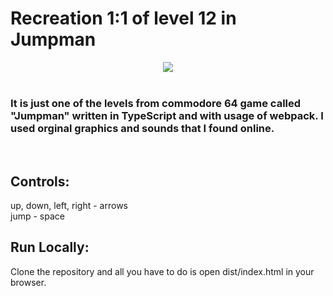 # Recreation 1:1 of level 12 in Jumpman
<div style="display:flex;justify-content:center;">
    <img src="https://www.c64-wiki.com/images/e/e6/Jumpman_Animation_Titel.GIF">
</div>
<br>

### It is just one of the levels from commodore 64 game called "Jumpman" written in TypeScript and with usage of webpack. I used orginal graphics and sounds that I found online.
<br>

## Controls:
up, down, left, right - arrows <br>
jump - space
<br>

## Run Locally:

Clone the repository and all you have to do is open dist/index.html in your browser.
